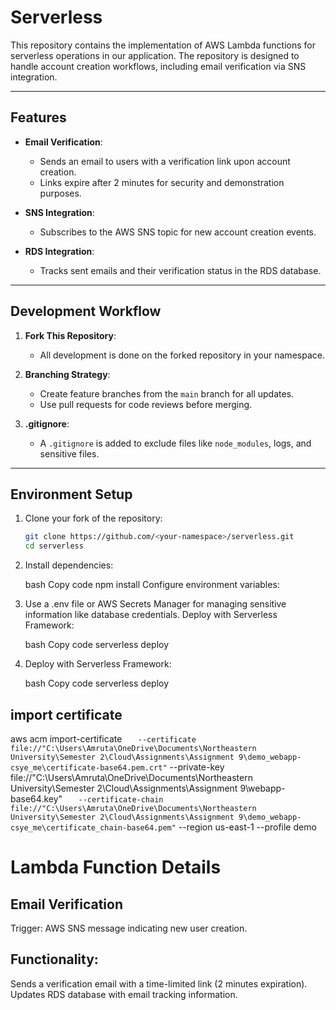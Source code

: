 # Serverless

This repository contains the implementation of AWS Lambda functions for serverless operations in our application. The repository is designed to handle account creation workflows, including email verification via SNS integration.

---

## Features

- **Email Verification**: 
  - Sends an email to users with a verification link upon account creation.
  - Links expire after 2 minutes for security and demonstration purposes.
  
- **SNS Integration**: 
  - Subscribes to the AWS SNS topic for new account creation events.
  
- **RDS Integration**: 
  - Tracks sent emails and their verification status in the RDS database.

---

## Development Workflow

1. **Fork This Repository**:
   - All development is done on the forked repository in your namespace.

2. **Branching Strategy**:
   - Create feature branches from the `main` branch for all updates.
   - Use pull requests for code reviews before merging.

3. **.gitignore**:
   - A `.gitignore` is added to exclude files like `node_modules`, logs, and sensitive files.

---

## Environment Setup

1. Clone your fork of the repository:  
   ```bash
   git clone https://github.com/<your-namespace>/serverless.git
   cd serverless

2. Install dependencies:

    bash
    Copy code
    npm install
    Configure environment variables:

3. Use a .env file or AWS Secrets Manager for managing sensitive information like database credentials.
Deploy with Serverless Framework:

    bash
    Copy code
    serverless deploy

4. Deploy with Serverless Framework:

    bash
    Copy code
    serverless deploy


## import certificate

aws acm import-certificate `    --certificate file://"C:\Users\Amruta\OneDrive\Documents\Northeastern University\Semester 2\Cloud\Assignments\Assignment 9\demo_webapp-csye_me\certificate-base64.pem.crt" `    --private-key file://"C:\Users\Amruta\OneDrive\Documents\Northeastern University\Semester 2\Cloud\Assignments\Assignment 9\webapp-base64.key" `    --certificate-chain file://"C:\Users\Amruta\OneDrive\Documents\Northeastern University\Semester 2\Cloud\Assignments\Assignment 9\demo_webapp-csye_me\certificate_chain-base64.pem" `    --region us-east-1 --profile demo

# Lambda Function Details

## Email Verification
Trigger: AWS SNS message indicating new user creation.
## Functionality:
Sends a verification email with a time-limited link (2 minutes expiration).
Updates RDS database with email tracking information.


